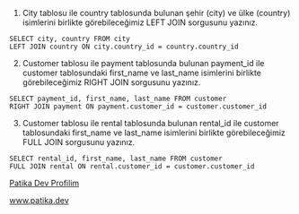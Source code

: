 1. City tablosu ile country tablosunda bulunan şehir (city) ve ülke (country) isimlerini birlikte görebileceğimiz LEFT JOIN sorgusunu yazınız.
```
SELECT city, country FROM city
LEFT JOIN country ON city.country_id = country.country_id
```

2. Customer tablosu ile payment tablosunda bulunan payment_id ile customer tablosundaki first_name ve last_name isimlerini birlikte görebileceğimiz RIGHT JOIN sorgusunu yazınız.
```
SELECT payment_id, first_name, last_name FROM customer
RIGHT JOIN payment ON payment.customer_id = customer.customer_id
```

3. Customer tablosu ile rental tablosunda bulunan rental_id ile customer tablosundaki first_name ve last_name isimlerini birlikte görebileceğimiz FULL JOIN sorgusunu yazınız.

```
SELECT rental_id, first_name, last_name FROM customer
FULL JOIN rental ON rental.customer_id = customer.customer_id	
```

[Patika Dev Profilim](https://app.patika.dev/adamblue)

www.patika.dev
